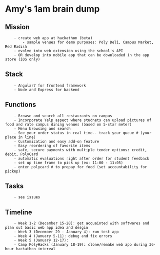 # Amy's 1am brain dump
## Mission
        - create web app at hackathon (beta)
            - sample venues for demo purposes: Poly Deli, Campus Market, Red Radish
        - evolve into web extension using the school's API
        - OR develop into mobile app that can be downloaded in the app store (iOS only)
        
## Stack
        - Angular7 for frontend framework
        - Node and Express for backend 

## Functions
        - Browse and search all restaurants on campus
        - Incorporate Yelp aspect where studnets can upload pictures of food and rate campus dining venues (based on 5-star meter)
        - Menu browsing and search
        - See your order status in real time-- track your queue # (your place in line)
        - Customization and easy add-on feature
        - Easy reordering of favorite items
        - safe, secure payments with multiple tender options: credit, debit, PolyCard
        - automatic evaluations right after order for student feedback
        - set up time frame to pick up (ex: 11:00 - 11:05)
        - enter polycard # to prepay for food (set accountability for pickup)
    
## Tasks
        - see issues
            
## Timeline
        - Week 1-2 (December 15-28): get acquainted with softwares and plan out basic web app idea and desgin
        - Week 3 (December 29 - January 4): run test app
        - Week 4 (January 5-11): debug and fix errors
        - Week 5 (January 12-17):
        - Camp PolyHacks (January 18-19): clone/remake web app during 36-hour hackathon interval

